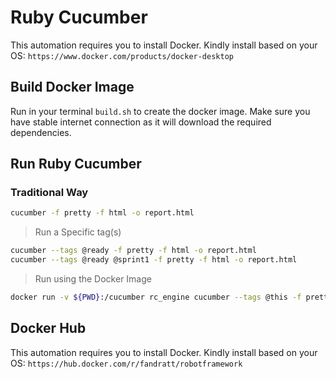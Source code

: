 # Ruby Cucumber

This automation requires you to install Docker. Kindly install based on your OS:
`https://www.docker.com/products/docker-desktop`

## Build Docker Image

Run in your terminal `build.sh` to create the docker image. Make sure you have stable internet connection as it will download the required dependencies.

## Run Ruby Cucumber

### Traditional Way

```sh
cucumber -f pretty -f html -o report.html
```

> Run a Specific tag(s)

```sh
cucumber --tags @ready -f pretty -f html -o report.html
cucumber --tags @ready @sprint1 -f pretty -f html -o report.html
```

> Run using the Docker Image

```sh
docker run -v ${PWD}:/cucumber rc_engine cucumber --tags @this -f pretty -f html -o report.html -f rerun --out rerun.txt /cucumber/features
```

## Docker Hub

This automation requires you to install Docker. Kindly install based on your OS:
`https://hub.docker.com/r/fandratt/robotframework`